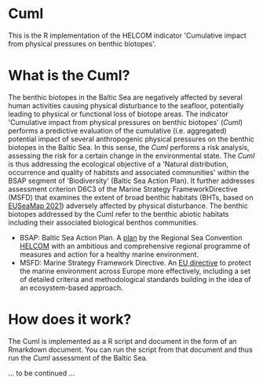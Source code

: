 # CumI
This is the R implementation of the HELCOM indicator 'Cumulative impact from physical pressures on benthic biotopes'.

# What is the CumI?
The benthic biotopes in the Baltic Sea are negatively affected by several human activities causing physical disturbance to the seafloor, potentially leading to physical or functional loss of biotope areas. The indicator 'Cumulative impact from physical pressures on benthic biotopes' (*CumI*) performs a predictive evaluation of the cumulative (i.e. aggregated) potential impact of several anthropogenic physical pressures on the benthic biotopes in the Baltic Sea. In this sense, the *CumI* performs a risk analysis, assessing the risk for a certain change in the environmental state. The *CumI* is thus addressing the ecological objective of a 'Natural distribution, occurrence and quality of habitsts and associated communities' within the BSAP segment of 'Biodiversity' (Baltic Sea Action Plan). It further addresses assessment criterion D6C3 of the Marine Strategy FrameworkDirective (MSFD) that examines the extent of broad benthic habitats (BHTs, based on [EUSeaMap 2021](https://www.emodnet-seabedhabitats.eu/about/euseamap-broad-scale-maps/)) adversely affected by physical disturbance. The benthic biotopes addressed by the CumI refer to the benthic abiotic habitats including their associated biological benthos communities.

- BSAP: Baltic Sea Action Plan. A [plan](https://helcom.fi/baltic-sea-action-plan/) by the Regional Sea Convention [HELCOM](https://helcom.fi) with an ambitious and comprehensive regional programme of measures and action for a healthy marine environment.
- MSFD: Marine Strategy Framework Directive. An [EU directive](https://ec.europa.eu/environment/marine/eu-coast-and-marine-policy/marine-strategy-framework-directive/index_en.htm) to protect the marine environment across Europe more effectively, including a set of detailed criteria and methodological standards building in the idea of an ecosystem-based approach.

# How does it work?
The CumI is implemented as a R script and document in the form of an Rmarkdown document. You can run the script from that document and thus run the *CumI* assessment of the Baltic Sea.

... to be continued ...
